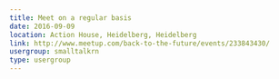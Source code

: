 ```yaml
---
title: Meet on a regular basis
date: 2016-09-09
location: Action House, Heidelberg, Heidelberg
link: http://www.meetup.com/back-to-the-future/events/233843430/
usergroup: smalltalkrn
type: usergroup
---
```

